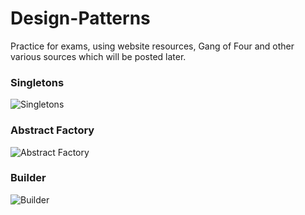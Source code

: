 # Design-Patterns
Practice for exams, using website resources, Gang of Four and other various sources which will be posted later.

### Singletons
![Singletons](https://sourcemaking.com/files/v2/content/patterns/singleton1.svg "Singletons Diagram")

### Abstract Factory
![Abstract Factory](https://sourcemaking.com/files/v2/content/patterns/Abstract_Factory.svg "Abstract Factory Diagram")

### Builder
![Builder](https://sourcemaking.com/files/v2/content/patterns/Builder.svg "Builder Diagram")
